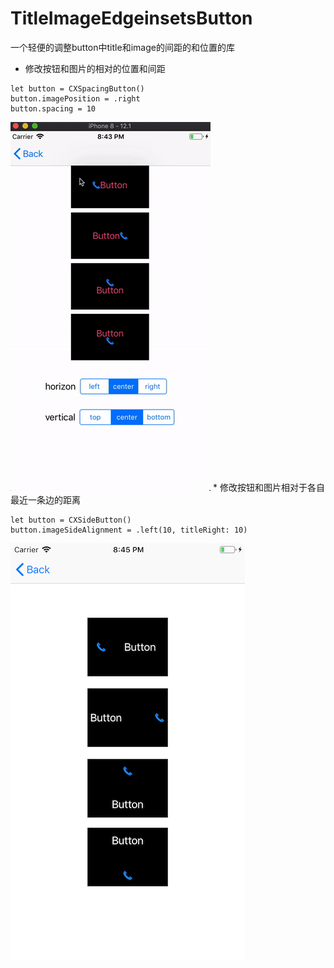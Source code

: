 # TitleImageEdgeinsetsButton
一个轻便的调整button中title和image的间距的和位置的库

* 修改按钮和图片的相对的位置和间距

```
let button = CXSpacingButton()
button.imagePosition = .right
button.spacing = 10
```
  <img src="https://raw.githubusercontent.com/chunxige/TitleImageEdgeinsetsButton/master/gif/spacing.gif">
* 修改按钮和图片相对于各自最近一条边的距离

```
let button = CXSideButton()
button.imageSideAlignment = .left(10, titleRight: 10)
```
<img src="https://raw.githubusercontent.com/chunxige/TitleImageEdgeinsetsButton/master/gif/side.png">